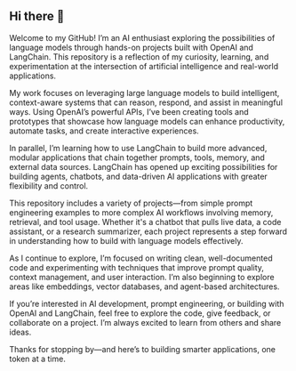 ## Hi there 👋

Welcome to my GitHub! I’m an AI enthusiast exploring the possibilities of language models through hands-on projects built with OpenAI and LangChain. This repository is a reflection of my curiosity, learning, and experimentation at the intersection of artificial intelligence and real-world applications.

My work focuses on leveraging large language models to build intelligent, context-aware systems that can reason, respond, and assist in meaningful ways. Using OpenAI’s powerful APIs, I’ve been creating tools and prototypes that showcase how language models can enhance productivity, automate tasks, and create interactive experiences.

In parallel, I’m learning how to use LangChain to build more advanced, modular applications that chain together prompts, tools, memory, and external data sources. LangChain has opened up exciting possibilities for building agents, chatbots, and data-driven AI applications with greater flexibility and control.

This repository includes a variety of projects—from simple prompt engineering examples to more complex AI workflows involving memory, retrieval, and tool usage. Whether it's a chatbot that pulls live data, a code assistant, or a research summarizer, each project represents a step forward in understanding how to build with language models effectively.

As I continue to explore, I’m focused on writing clean, well-documented code and experimenting with techniques that improve prompt quality, context management, and user interaction. I’m also beginning to explore areas like embeddings, vector databases, and agent-based architectures.

If you’re interested in AI development, prompt engineering, or building with OpenAI and LangChain, feel free to explore the code, give feedback, or collaborate on a project. I’m always excited to learn from others and share ideas.

Thanks for stopping by—and here’s to building smarter applications, one token at a time.


